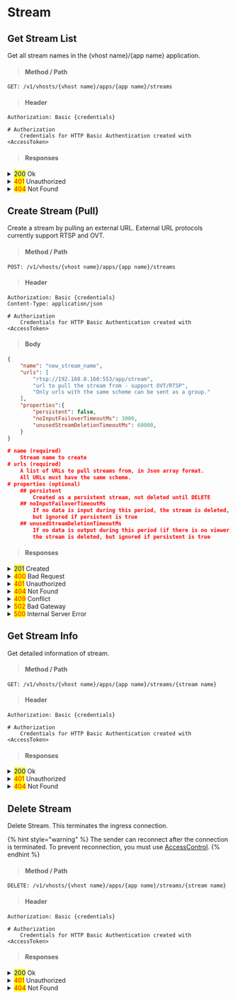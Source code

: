 # Stream

## Get Stream List

Get all stream names in the {vhost name}/{app name} application.

> #### Method / Path

```http
GET: /v1/vhosts/{vhost name}/apps/{app name}/streams
```

> #### Header

```http
Authorization: Basic {credentials}

# Authorization
    Credentials for HTTP Basic Authentication created with <AccessToken>
```

> #### Responses

<details>

<summary><mark style="color:blue;">200</mark> Ok</summary>

The request has succeeded

**Header**

```
Content-Type: application/json
```

**Body**

```json
{
	"statusCode": 200,
	"message": "OK",
	"response": [
		"stream",
		"stream2"
	]
}

# statusCode
	Same as HTTP Status Code
# message
	A human-readable description of the response code
# response
	Json array containing a list of stream names
```

</details>

<details>

<summary><mark style="color:red;">401</mark> Unauthorized</summary>

Authentication required

**Header**

```http
WWW-Authenticate: Basic realm=”OvenMediaEngine”
```

**Body**

```json
{
    "message": "[HTTP] Authorization header is required to call API (401)",
    "statusCode": 401
}
```

</details>

<details>

<summary><mark style="color:red;">404</mark> Not Found</summary>

The given vhost name or app name could not be found.

**Header**

```json
Content-Type: application/json
```

**Body**

```json
{
    "statusCode": 404,
    "message": "Could not find the application: [default/non-exists] (404)"
}
```

</details>

## Create Stream (Pull)

Create a stream by pulling an external URL. External URL protocols currently support RTSP and OVT.

> #### Method / Path

```http
POST: /v1/vhosts/{vhost name}/apps/{app name}/streams
```

> #### Header

```http
Authorization: Basic {credentials}
Content-Type: application/json

# Authorization
    Credentials for HTTP Basic Authentication created with <AccessToken>
```

> #### Body

```json
{
	"name": "new_stream_name",
	"urls": [
		"rtsp://192.168.0.160:553/app/stream",
		"url to pull the stream from - support OVT/RTSP",
		"Only urls with the same scheme can be sent as a group."
  	],
  	"properties":{
		"persistent": false,
		"noInputFailoverTimeoutMs": 3000,
		"unusedStreamDeletionTimeoutMs": 60000,
  	}
}

# name (required)
	Stream name to create
# urls (required)
	A list of URLs to pull streams from, in Json array format. 
	All URLs must have the same scheme.
# properties (optional)
	## persistent
		Created as a persistent stream, not deleted until DELETE
	## noInputFailoverTimeoutMs
		If no data is input during this period, the stream is deleted, 
		but ignored if persistent is true
	## unusedStreamDeletionTimeoutMs
		If no data is output during this period (if there is no viewer), 
		the stream is deleted, but ignored if persistent is true 
```

> #### Responses

<details>

<summary><mark style="color:blue;">201</mark> Created</summary>

A stream has been created.

**Header**

```http
Content-Type: application/json
```

**Body**

```json
{
    "message": "Created",
    "statusCode": 201
}

# statusCode
    Same as HTTP Status Code
# message
    A human-readable description of the response code
```

</details>

<details>

<summary><mark style="color:red;">400</mark> Bad Request</summary>

Invalid request. Body is not a Json Object or does not have a required value

</details>

<details>

<summary><mark style="color:red;">401</mark> Unauthorized</summary>

Authentication required

**Header**

```http
WWW-Authenticate: Basic realm=”OvenMediaEngine”
```

**Body**

```json
{
    "message": "[HTTP] Authorization header is required to call API (401)",
    "statusCode": 401
}
```

</details>

<details>

<summary><mark style="color:red;">404</mark> Not Found</summary>

The given vhost name or app name could not be found.

**Body**

```json
{
    "statusCode": 404,
    "message": "Could not find the application: [default/non-exists] (404)"
}
```

</details>

<details>

<summary><mark style="color:red;">409</mark> Conflict</summary>

A stream with the same name already exists

</details>

<details>

<summary><mark style="color:red;">502</mark> Bad Gateway</summary>

Failed to pull provided URL

</details>

<details>

<summary><mark style="color:red;">500</mark> Internal Server Error</summary>

Unknown error

</details>

## Get Stream Info

Get detailed information of stream.

> #### Method / Path

```http
GET: /v1/vhosts/{vhost name}/apps/{app name}/streams/{stream name}
```

> #### Header

```http
Authorization: Basic {credentials}

# Authorization
    Credentials for HTTP Basic Authentication created with <AccessToken>
```

> #### Responses

<details>

<summary><mark style="color:blue;">200</mark> Ok</summary>

The request has succeeded

**Header**

```
Content-Type: application/json
```

**Body**

```json
{
	"statusCode": 200,
	"message": "OK",
	"response": {
		"input": {
			"createdTime": "2021-01-11T03:45:21.879+09:00",
			"sourceType": "Rtmp",
			"tracks": [
			{
				"id": 0,
				"type": "Video",
				"video": {
					"bitrate": "2500000",
					"bypass": false,
					"codec": "H264",
					"framerate": 30.0,
					"height": 720,
					"width": 1280
				}
			},
			{
				"id": 1,				
				"audio": {
					"bitrate": "128000",
					"bypass": false,
					"channel": 2,
					"codec": "AAC",
					"samplerate": 48000
				},
				"type": "Audio"
			}
			]
		},
		"name": "stream",
		"outputs": [
		{
			"name": "stream",
			"tracks": [
			{
				"id": 0,
				"type": "Video",
				"video": {
					"bypass": true
				}
			},
			{
				"id": 1,					
				"audio": {
					"bypass": true
				},
				"type": "Audio"
			},
			{
				"id": 2,					
				"audio": {
					"bitrate": "128000",
					"bypass": false,
					"channel": 2,
					"codec": "OPUS",
					"samplerate": 48000
				},
				"type": "Audio"
			}
			]
		}
	]
	}
}


# statusCode
	Same as HTTP Status Code
# message
	A human-readable description of the response code
# response
	Details of the stream
```

</details>

<details>

<summary><mark style="color:red;">401</mark> Unauthorized</summary>

Authentication required

**Header**

```http
WWW-Authenticate: Basic realm=”OvenMediaEngine”
```

**Body**

```json
{
    "message": "[HTTP] Authorization header is required to call API (401)",
    "statusCode": 401
}
```

</details>

<details>

<summary><mark style="color:red;">404</mark> Not Found</summary>

The given vhost name or app name could not be found.

**Header**

```json
Content-Type: application/json
```

**Body**

```json
{
    "statusCode": 404,
    "message": "Could not find the application or stream (404)"
}
```

</details>

## Delete Stream

Delete Stream. This terminates the ingress connection.&#x20;

{% hint style="warning" %}
The sender can reconnect after the connection is terminated. To prevent reconnection, you must use [AccessControl](../../../../../access-control/).
{% endhint %}

> #### Method / Path

```http
DELETE: /v1/vhosts/{vhost name}/apps/{app name}/streams/{stream name}
```

> #### Header

```http
Authorization: Basic {credentials}

# Authorization
    Credentials for HTTP Basic Authentication created with <AccessToken>
```

> #### Responses

<details>

<summary><mark style="color:blue;">200</mark> Ok</summary>

The request has succeeded

**Header**

```
Content-Type: application/json
```

**Body**

```json
{
	"statusCode": 200,
	"message": "OK",
}


# statusCode
	Same as HTTP Status Code
# message
	A human-readable description of the response code
```

</details>

<details>

<summary><mark style="color:red;">401</mark> Unauthorized</summary>

Authentication required

**Header**

```http
WWW-Authenticate: Basic realm=”OvenMediaEngine”
```

**Body**

```json
{
    "message": "[HTTP] Authorization header is required to call API (401)",
    "statusCode": 401
}
```

</details>

<details>

<summary><mark style="color:red;">404</mark> Not Found</summary>

The given vhost name or app name could not be found.

**Header**

```json
Content-Type: application/json
```

**Body**

```json
{
    "message": "[HTTP] Could not find the stream: [default/#default#app/stream] (404)",
    "statusCode": 404
}
```

</details>
